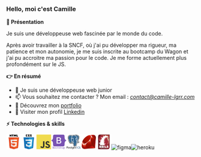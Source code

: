 ### Hello, moi c'est Camille 

**👋 Présentation**

Je suis une développeuse web fascinée par le monde du code.

Après avoir travailler à la SNCF, où j'ai pu développer ma rigueur, ma patience et mon autonomie, je me suis inscrite au bootcamp du Wagon et j'ai pu accroitre ma passion pour le code.
Je me forme actuellement plus profondément sur le JS.


**👉 En résumé**

- 🔭 Je suis une développeuse web junior
- 📫 Vous souhaitez me contacter ? Mon email : [*contact@camille-lgrr.com*](mailto:contact@camille-lgrr.com)
- 💼 Découvrez mon [portfolio](http://www.camille-lgrr.com/)
- 📄 Visiter mon profil [Linkedin](https://www.linkedin.com/in/camille-lgrr)
<!-- - 🔗 
- 📢 
- ⚡  -->

**⚡ Technologies & skills**

<img src="https://raw.githubusercontent.com/devicons/devicon/master/icons/html5/html5-original-wordmark.svg" alt="html5" width="40" height="40" style="display:inline"/><img src="https://raw.githubusercontent.com/devicons/devicon/master/icons/css3/css3-original-wordmark.svg" alt="css3" width="40" height="40" style="display:inline"/><img src="https://raw.githubusercontent.com/devicons/devicon/master/icons/javascript/javascript-original.svg" alt="javascript" width="40" height="40" style="display:inline"/><img src="https://raw.githubusercontent.com/devicons/devicon/master/icons/bootstrap/bootstrap-plain-wordmark.svg" alt="bootstrap" width="40" height="40" style="display:inline"/><img src="https://raw.githubusercontent.com/devicons/devicon/master/icons/postgresql/postgresql-original-wordmark.svg" alt="postgresql" width="40" height="40" style="display:inline"/><img src="https://raw.githubusercontent.com/devicons/devicon/master/icons/ruby/ruby-original.svg" alt="ruby" width="40" height="40" style="display:inline"/><img src="https://raw.githubusercontent.com/devicons/devicon/master/icons/rails/rails-original-wordmark.svg" alt="rails" width="40" height="40" style="display:inline"/><img src="https://www.vectorlogo.zone/logos/figma/figma-icon.svg" alt="figma" width="40" height="40" style="display:inline"/><img src="https://www.vectorlogo.zone/logos/heroku/heroku-icon.svg" alt="heroku" width="40" height="40" style="display:inline"/>

